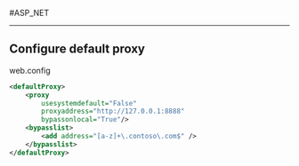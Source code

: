 #ASP_NET

---

## Configure default proxy

web.config
```xml
<defaultProxy>
	<proxy
		usesystemdefault="False"
		proxyaddress="http://127.0.0.1:8888"
		bypassonlocal="True"/>  
	<bypasslist>  
		<add address="[a-z]+\.contoso\.com$" />  
	</bypasslist>  
</defaultProxy>  
```